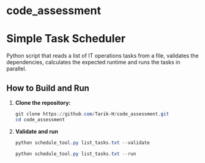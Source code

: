 # code_assessment
# Simple Task Scheduler

Python script that reads a list of IT operations tasks from a file, validates the dependencies, calculates the expected runtime and runs the tasks in parallel.

## How to Build and Run

1. **Clone the repository:**

   ```powershell
   git clone https://github.com/Tarik-H/code_assessment.git
   cd code_assessment
   ```
2. **Validate and run**
   ```powershell
   python schedule_tool.py list_tasks.txt --validate
   ```
   ```powershell
   python schedule_tool.py list_tasks.txt --run
   ```



